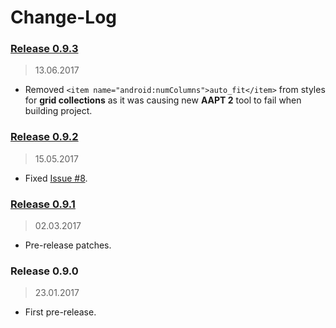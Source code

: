 Change-Log
===============

### [Release 0.9.3](https://github.com/universum-studios/android_ui/releases/tag/0.9.3) ###
> 13.06.2017

- Removed `<item name="android:numColumns">auto_fit</item>` from styles for **grid collections** as
  it was causing new **AAPT 2** tool to fail when building project.

### [Release 0.9.2](https://github.com/universum-studios/android_ui/releases/tag/0.9.2) ###
> 15.05.2017

- Fixed [Issue #8](https://github.com/universum-studios/android_ui/issues/8).

### [Release 0.9.1](https://github.com/universum-studios/android_ui/releases/tag/0.9.1) ###
> 02.03.2017

- Pre-release patches.

### Release 0.9.0 ###
> 23.01.2017

- First pre-release.